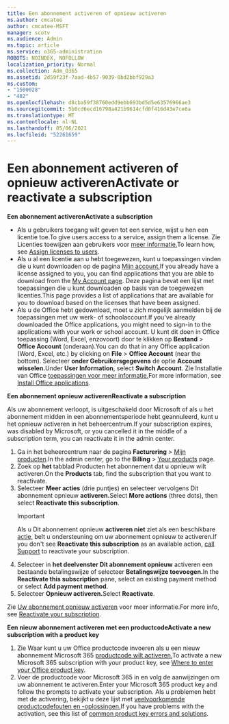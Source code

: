 ```yaml
---
title: Een abonnement activeren of opnieuw activeren
ms.author: cmcatee
author: cmcatee-MSFT
manager: scotv
ms.audience: Admin
ms.topic: article
ms.service: o365-administration
ROBOTS: NOINDEX, NOFOLLOW
localization_priority: Normal
ms.collection: Adm_O365
ms.assetid: 2d59f23f-7aad-4b57-9039-0bd2bbf929a3
ms.custom:
- "1500028"
- "482"
ms.openlocfilehash: d8cba59f38760edd9ebb693bd5d5e63576966ae3
ms.sourcegitcommit: 5b0cd6ecd16798a421b9614cfd0f416d43e7ce6a
ms.translationtype: MT
ms.contentlocale: nl-NL
ms.lasthandoff: 05/06/2021
ms.locfileid: "52261659"
---
```

# <a name="activate-or-reactivate-a-subscription"></a><span data-ttu-id="239ca-102">Een abonnement activeren of opnieuw activeren</span><span class="sxs-lookup"><span data-stu-id="239ca-102">Activate or reactivate a subscription</span></span>

<span data-ttu-id="239ca-103">**Een abonnement activeren**</span><span class="sxs-lookup"><span data-stu-id="239ca-103">**Activate a subscription**</span></span>

- <span data-ttu-id="239ca-104">Als u gebruikers toegang wilt geven tot een service, wijst u hen een licentie toe.</span><span class="sxs-lookup"><span data-stu-id="239ca-104">To give users access to a service, assign them a license.</span></span> <span data-ttu-id="239ca-105">Zie Licenties toewijzen aan gebruikers voor [meer informatie.](https://docs.microsoft.com/microsoft-365/admin/manage/assign-licenses-to-users)</span><span class="sxs-lookup"><span data-stu-id="239ca-105">To learn how, see [Assign licenses to users](https://docs.microsoft.com/microsoft-365/admin/manage/assign-licenses-to-users).</span></span>
- <span data-ttu-id="239ca-106">Als u al een licentie aan u hebt toegewezen, kunt u toepassingen vinden die u kunt downloaden op de pagina [Mijn account.](https://portal.office.com/account/#installs)</span><span class="sxs-lookup"><span data-stu-id="239ca-106">If you already have a license assigned to you, you can find applications that you are able to download from the [My Account page](https://portal.office.com/account/#installs).</span></span> <span data-ttu-id="239ca-107">Deze pagina bevat een lijst met toepassingen die u kunt downloaden op basis van de toegewezen licenties.</span><span class="sxs-lookup"><span data-stu-id="239ca-107">This page provides a list of applications that are available for you to download based on the licenses that have been assigned.</span></span>
- <span data-ttu-id="239ca-108">Als u de Office hebt gedownload, moet u zich mogelijk aanmelden bij de toepassingen met uw werk- of schoolaccount.</span><span class="sxs-lookup"><span data-stu-id="239ca-108">If you've already downloaded the Office applications, you might need to sign-in to the applications with your work or school account.</span></span> <span data-ttu-id="239ca-109">U kunt dit doen in Office toepassing (Word, Excel, enzovoort) door te klikken op **Bestand**  >  **Office Account** (onderaan).</span><span class="sxs-lookup"><span data-stu-id="239ca-109">You can do that in any Office application (Word, Excel, etc.) by clicking on **File** > **Office Account** (near the bottom).</span></span> <span data-ttu-id="239ca-110">Selecteer **onder Gebruikersgegevens** de optie **Account wisselen.**</span><span class="sxs-lookup"><span data-stu-id="239ca-110">Under **User Information**, select **Switch Account**.</span></span> <span data-ttu-id="239ca-111">Zie Installatie van Office [toepassingen voor meer informatie.](https://docs.microsoft.com/microsoft-365/admin/setup/install-applications)</span><span class="sxs-lookup"><span data-stu-id="239ca-111">For more information, see [Install Office applications](https://docs.microsoft.com/microsoft-365/admin/setup/install-applications).</span></span>

<span data-ttu-id="239ca-112">**Een abonnement opnieuw activeren**</span><span class="sxs-lookup"><span data-stu-id="239ca-112">**Reactivate a subscription**</span></span>

<span data-ttu-id="239ca-113">Als uw abonnement verloopt, is uitgeschakeld door Microsoft of als u het abonnement midden in een abonnementsperiode hebt geannuleerd, kunt u het opnieuw activeren in het beheercentrum.</span><span class="sxs-lookup"><span data-stu-id="239ca-113">If your subscription expires, was disabled by Microsoft, or you cancelled it in the middle of a subscription term, you can reactivate it in the admin center.</span></span>
  
1. <span data-ttu-id="239ca-114">Ga in het beheercentrum naar de pagina **Facturering** > [Mijn producten](https://go.microsoft.com/fwlink/p/?linkid=842054).</span><span class="sxs-lookup"><span data-stu-id="239ca-114">In the admin center, go to the **Billing** > [Your products](https://go.microsoft.com/fwlink/p/?linkid=842054) page.</span></span>
2. <span data-ttu-id="239ca-115">Zoek op **het** tabblad Producten het abonnement dat u opnieuw wilt activeren.</span><span class="sxs-lookup"><span data-stu-id="239ca-115">On the **Products** tab, find the subscription that you want to reactivate.</span></span>
3. <span data-ttu-id="239ca-116">Selecteer **Meer acties** (drie puntjes) en selecteer vervolgens Dit abonnement opnieuw **activeren.**</span><span class="sxs-lookup"><span data-stu-id="239ca-116">Select **More actions** (three dots), then select **Reactivate this subscription**.</span></span>
    > [!IMPORTANT]
    > <span data-ttu-id="239ca-117">Als u Dit abonnement opnieuw **activeren niet** ziet als een beschikbare [actie,](/microsoft-365/admin/contact-support-for-business-products) belt u ondersteuning om uw abonnement opnieuw te activeren.</span><span class="sxs-lookup"><span data-stu-id="239ca-117">If you don't see **Reactivate this subscription** as an available action, [call Support](/microsoft-365/admin/contact-support-for-business-products) to reactivate your subscription.</span></span>
4. <span data-ttu-id="239ca-118">Selecteer in **het deelvenster Dit abonnement opnieuw** activeren een bestaande betalingswijze of selecteer **Betalingswijze toevoegen.**</span><span class="sxs-lookup"><span data-stu-id="239ca-118">In the **Reactivate this subscription** pane, select an existing payment method or select **Add payment method**.</span></span>
5. <span data-ttu-id="239ca-119">Selecteer **Opnieuw activeren.**</span><span class="sxs-lookup"><span data-stu-id="239ca-119">Select **Reactivate**.</span></span>

<span data-ttu-id="239ca-120">Zie [Uw abonnement opnieuw activeren](https://docs.microsoft.com/microsoft-365/commerce/subscriptions/reactivate-your-subscription) voor meer informatie.</span><span class="sxs-lookup"><span data-stu-id="239ca-120">For more info, see [Reactivate your subscription](https://docs.microsoft.com/microsoft-365/commerce/subscriptions/reactivate-your-subscription).</span></span>

<span data-ttu-id="239ca-121">**Een nieuw abonnement activeren met een productcode**</span><span class="sxs-lookup"><span data-stu-id="239ca-121">**Activate a new subscription with a product key**</span></span>

1. <span data-ttu-id="239ca-122">Zie Waar kunt u uw Office productcode invoeren als u een nieuw abonnement Microsoft 365 [productcode wilt activeren.](https://support.office.com/article/where-to-enter-your-office-product-key-0a82e5ae-739e-4b92-a6f4-2ec780c185db)</span><span class="sxs-lookup"><span data-stu-id="239ca-122">To activate a new Microsoft 365 subscription with your product key, see [Where to enter your Office product key](https://support.office.com/article/where-to-enter-your-office-product-key-0a82e5ae-739e-4b92-a6f4-2ec780c185db).</span></span>
2. <span data-ttu-id="239ca-123">Voer de productcode voor Microsoft 365 in en volg de aanwijzingen om uw abonnement te activeren.</span><span class="sxs-lookup"><span data-stu-id="239ca-123">Enter your Microsoft 365 product key and follow the prompts to activate your subscription.</span></span> <span data-ttu-id="239ca-124">Als u problemen hebt met de activering, bekijkt u deze lijst met [veelvoorkomende productcodefouten en -oplossingen.](https://docs.microsoft.com/microsoft-365/commerce/product-key-errors-and-solutions)</span><span class="sxs-lookup"><span data-stu-id="239ca-124">If you have problems with the activation, see this list of [common product key errors and solutions](https://docs.microsoft.com/microsoft-365/commerce/product-key-errors-and-solutions).</span></span>